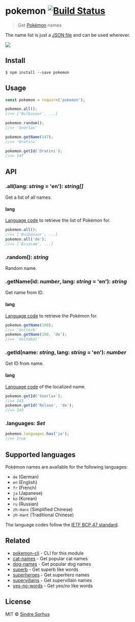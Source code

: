 # pokemon [![Build Status](https://travis-ci.org/sindresorhus/pokemon.svg?branch=master)](https://travis-ci.org/sindresorhus/pokemon)

> Get [Pokémon](https://en.wikipedia.org/wiki/Pok%C3%A9mon) names

The name list is just a [JSON file](data/en.json) and can be used wherever.

![](header.jpg)


## Install

```
$ npm install --save pokemon
```


## Usage

```js
const pokemon = require('pokemon');

pokemon.all();
//=> ['Bulbasaur', ...]

pokemon.random();
//=> 'Snorlax'

pokemon.getName(147);
//=> 'Dratini'

pokemon.getId('Dratini');
//=> 147
```


## API

### .all(lang: *string* = 'en'): *string[]*

Get a list of all names.

#### lang

[Language code](#supported-languages) to retrieve the list of Pokémon for.

```js
pokemon.all();
//=> ['Bulbasaur', ...]
pokemon.all('de');
//=> ['Bisasam', ...]
```

### .random(): *string*

Random name.

### .getName(id: *number*, lang: *string* = 'en'): *string*

Get name from ID.

#### lang

[Language code](#supported-languages) to retrieve the Pokémon for.

```js
pokemon.getName(100);
//=> 'Voltorb'
pokemon.getName(100, 'de');
//=> 'Voltobal'
```

### .getId(name: *string*, lang: *string* = 'en'): *number*

Get ID from name.

#### lang

[Language code](#supported-languages) of the localized name.

```js
pokemon.getId('Snorlax');
//=> 143
pokemon.getId('Relaxo', 'de');
//=> 143
```

### .languages: *Set*

```js
pokemon.languages.has('ja');
//=> true
```


## Supported languages

Pokémon names are available for the following languages:

- `de` (German)
- `en` (English)
- `fr` (French)
- `ja` (Japanese)
- `ko` (Korean)
- `ru` (Russian)
- `zh-Hans` (Simplified Chinese)
- `zh-Hant` (Traditional Chinese)

The language codes follow the [IETF BCP 47 standard](https://en.wikipedia.org/wiki/IETF_language_tag).


## Related

- [pokemon-cli](https://github.com/sindresorhus/pokemon-cli) - CLI for this module
- [cat-names](https://github.com/sindresorhus/cat-names) - Get popular cat names
- [dog-names](https://github.com/sindresorhus/dog-names) - Get popular dog names
- [superb](https://github.com/sindresorhus/superb) - Get superb like words
- [superheroes](https://github.com/sindresorhus/superheroes) - Get superhero names
- [supervillains](https://github.com/sindresorhus/supervillains) - Get supervillain names
- [yes-no-words](https://github.com/sindresorhus/yes-no-words) - Get yes/no like words


## License

MIT © [Sindre Sorhus](https://sindresorhus.com)
